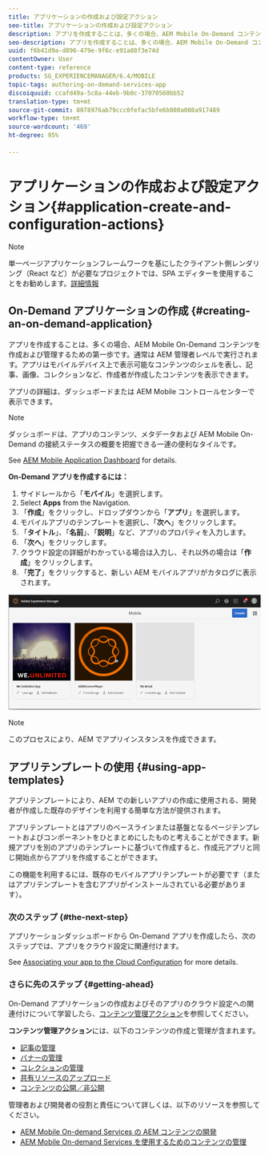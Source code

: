 ```yaml
---
title: アプリケーションの作成および設定アクション
seo-title: アプリケーションの作成および設定アクション
description: アプリを作成することは、多くの場合、AEM Mobile On-Demand コンテンツを作成および管理するための第一歩です。このページでは、この機能について詳しく見ていきます。
seo-description: アプリを作成することは、多くの場合、AEM Mobile On-Demand コンテンツを作成および管理するための第一歩です。このページでは、この機能について詳しく見ていきます。
uuid: f6b41d9a-d896-479e-9f6c-e91a88f3e74d
contentOwner: User
content-type: reference
products: SG_EXPERIENCEMANAGER/6.4/MOBILE
topic-tags: authoring-on-demand-services-app
discoiquuid: ccafd49a-5c8a-44eb-9b0c-37070560bb52
translation-type: tm+mt
source-git-commit: 8078976ab79ccc0fefac5bfe6b000a008a917489
workflow-type: tm+mt
source-wordcount: '469'
ht-degree: 95%

---
```



# アプリケーションの作成および設定アクション{#application-create-and-configuration-actions}

>[!NOTE]
>
>単一ページアプリケーションフレームワークを基にしたクライアント側レンダリング（React など）が必要なプロジェクトでは、SPA エディターを使用することをお勧めします。[詳細情報](/help/sites-developing/spa-overview.md)

## On-Demand アプリケーションの作成 {#creating-an-on-demand-application}

アプリを作成することは、多くの場合、AEM Mobile On-Demand コンテンツを作成および管理するための第一歩です。通常は AEM 管理者レベルで実行されます。アプリはモバイルデバイス上で表示可能なコンテンツのシェルを表し、記事、画像、コレクションなど、作成者が作成したコンテンツを表示できます。

アプリの詳細は、ダッシュボードまたは AEM Mobile コントロールセンターで表示できます。

>[!NOTE]
>
>ダッシュボードは、アプリのコンテンツ、メタデータおよび AEM Mobile On-Demand の接続ステータスの概要を把握できる一連の便利なタイルです。
>
>See [AEM Mobile Application Dashboard](/help/mobile/mobile-apps-ondemand-application-dashboard.md) for details.

**On-Demand アプリを作成するには：**

1. サイドレールから「**モバイル**」を選択します。
1. Select **Apps** from the Navigation.
1. 「**作成**」をクリックし、ドロップダウンから「**アプリ**」を選択します。
1. モバイルアプリのテンプレートを選択し、「**次へ**」をクリックします。
1. 「**タイトル**」、「**名前**」、「**説明**」など、アプリのプロパティを入力します。
1. 「**次へ**」をクリックします。
1. クラウド設定の詳細がわかっている場合は入力し、それ以外の場合は「**作成**」をクリックします。
1. 「**完了**」をクリックすると、新しい AEM モバイルアプリがカタログに表示されます。

![chlimage_1](assets/chlimage_1.gif)

>[!NOTE]
>
>このプロセスにより、AEM でアプリインスタンスを作成できます。

## アプリテンプレートの使用 {#using-app-templates}

アプリテンプレートにより、AEM での新しいアプリの作成に使用される、開発者が作成した既存のデザインを利用する簡単な方法が提供されます。

アプリテンプレートとはアプリのベースラインまたは基盤となるページテンプレートおよびコンポーネントをひとまとめにしたものと考えることができます。新規アプリを別のアプリのテンプレートに基づいて作成すると、作成元アプリと同じ開始点からアプリを作成することができます。

この機能を利用するには、既存のモバイルアプリテンプレートが必要です（またはアプリテンプレートを含むアプリがインストールされている必要があります）。

### 次のステップ {#the-next-step}

アプリケーションダッシュボードから On-Demand アプリを作成したら、次のステップでは、アプリをクラウド設定に関連付けます。

See [Associating your app to the Cloud Configuration](/help/mobile/mobile-on-demand-associating-an-on-demand-app-to-cloud-configuration.md) for more details.

### さらに先のステップ {#getting-ahead}

On-Demand アプリケーションの作成およびそのアプリのクラウド設定への関連付けについて学習したら、[コンテンツ管理アクション](/help/mobile/mobile-apps-ondemand-manage-content-ondemand.md)を参照してください。

**コンテンツ管理アクション**&#x200B;には、以下のコンテンツの作成と管理が含まれます。

* [記事の管理](/help/mobile/mobile-on-demand-managing-articles.md)
* [バナーの管理](/help/mobile/mobile-on-demand-managing-banners.md)
* [コレクションの管理](/help/mobile/mobile-on-demand-managing-collections.md)
* [共有リソースのアップロード](/help/mobile/mobile-on-demand-shared-resources.md)
* [コンテンツの公開／非公開](/help/mobile/mobile-on-demand-publishing-unpublishing.md)

管理者および開発者の役割と責任について詳しくは、以下のリソースを参照してください。

* [AEM Mobile On-demand Services の AEM コンテンツの開発](/help/mobile/aem-mobile-on-demand.md)
* [AEM Mobile On-demand Services を使用するためのコンテンツの管理](/help/mobile/aem-mobile.md)
